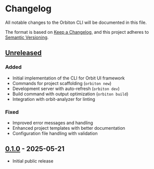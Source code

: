 # Changelog

All notable changes to the Orbiton CLI will be documented in this file.

The format is based on [Keep a Changelog](https://keepachangelog.com/en/1.0.0/),
and this project adheres to [Semantic Versioning](https://semver.org/spec/v2.0.0.html).

## [Unreleased]

### Added
- Initial implementation of the CLI for Orbit UI framework
- Commands for project scaffolding (`orbiton new`)
- Development server with auto-refresh (`orbiton dev`)
- Build command with output optimization (`orbiton build`)
- Integration with orbit-analyzer for linting

### Fixed
- Improved error messages and handling
- Enhanced project templates with better documentation
- Configuration file handling with validation

## [0.1.0] - 2025-05-21
- Initial public release

[Unreleased]: https://github.com/orbitrs/orbiton/compare/v0.1.0...HEAD
[0.1.0]: https://github.com/orbitrs/orbiton/releases/tag/v0.1.0
